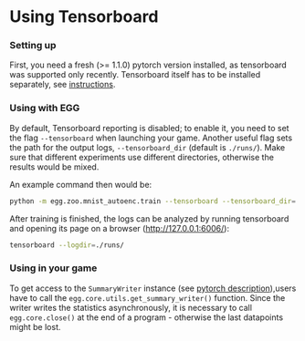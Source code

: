 # Using Tensorboard

### Setting up
First, you need a fresh (>= 1.1.0) pytorch version installed, as tensorboard was supported only recently.
Tensorboard itself has to be installed separately, see [instructions](https://pytorch.org/docs/stable/tensorboard.html).

### Using with EGG
By default, Tensorboard reporting is disabled; to enable it, you need
to set the flag `--tensorboard` when launching your game. Another useful flag sets the path for the output logs,
`--tensorboard_dir` (default is `./runs/`). Make sure that different experiments use different directories, 
otherwise the results would be mixed.

An example command then would be:
```bash
python -m egg.zoo.mnist_autoenc.train --tensorboard --tensorboard_dir=./runs/mnist_example/
```

After training is finished, the logs can be analyzed by running tensorboard and opening its page on
a browser (http://127.0.0.1:6006/):
```bash
tensorboard --logdir=./runs/ 
```

### Using in your game

To get access to the `SummaryWriter` instance (see [pytorch description](https://pytorch.org/docs/stable/tensorboard.html#torch.utils.tensorboard.writer.SummaryWriter)),users have to call the `egg.core.utils.get_summary_writer()` function.
Since the writer writes the statistics asynchronously, it is necessary to call `egg.core.close()` at the end of a program - 
otherwise the last datapoints might be lost.
